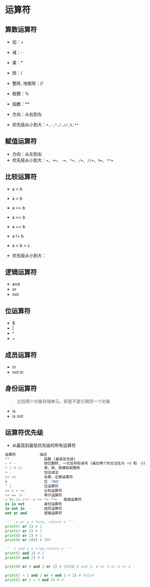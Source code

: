 # 运算符

## 算数运算符

- 加：+
- 减：-
- 乘：*
- 除：/
- 整除, 地板除：//
- 取模：%
- 指数：**

- 方向：从右到左
- 优先级从小到大：`+,-,*,/,//,%,**`

## 赋值运算符

- 方向：从左到右
- 优先级从小到大：`=, +=, -=, *=, /=, //=, %=, **=`

## 比较运算符

- a < b
- a > b
- a <= b
- a >= b
- a == b
- a != b
- a < b < c

- 优先级从小到大：

## 逻辑运算符

- and
- or
- not

## 位运算符

- &
- |
- ^
- ~

## 成员运算符

- in
- not in

## 身份运算符

> 比较两个对象存储单元，即是不是引用同一个对象
- is
- is not

## 运算符优先级

- 从最高到最低优先级的所有运算符

``` python
运算符           描述
**                指数 (最高优先级)
~ + -             按位翻转, 一元加号和减号 (最后两个的方法名为 +@ 和 -@)
* / % //          乘，除，取模和取整除
+ -               加法减法
>> <<             右移，左移运算符
&                 位 'AND'
^ |               位运算符
<= < > >=         比较运算符
<> == !=          等于运算符
= %= /= //= -= += *= **=   赋值运算符
is is not         身份运算符
in not in         成员运算符
not or and        逻辑运算符
```

``` Python
'''  x or y x Ture, return x '''
print(1 or 2) # 1
print(3 or 2) # 3
print(0 or 2) # 2
print(0 or 100) # 100

''' x and y x true,return y '''
print(1 and 2) # 2
print(0 and 2) # 0

print(0 or 4 and 3 or 2) # 优先级 4 and 3, 0 or 3 or 2 => 2

print(1 > 2 and 3 or 4 and 3 < 2) # False
print(2 or 1 < 3 and 2) # 2
```